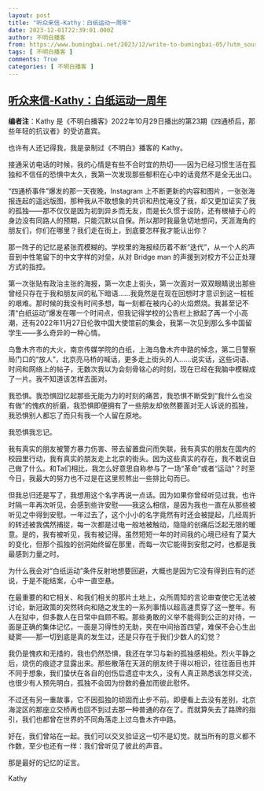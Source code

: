 ```yaml
---
layout: post
title: "听众来信-Kathy：白纸运动一周年"
date: 2023-12-01T22:39:01.000Z
author: 不明白播客
from: https://www.bumingbai.net/2023/12/write-to-bumingbai-05/?utm_source=rss&utm_medium=rss&utm_campaign=write-to-bumingbai-05
tags: [ 不明白播客 ]
comments: True
categories: [ 不明白播客 ]
---
```

<!--1701470341000-->
[听众来信-Kathy：白纸运动一周年](https://www.bumingbai.net/2023/12/write-to-bumingbai-05/?utm_source=rss&utm_medium=rss&utm_campaign=write-to-bumingbai-05)
------

<div>
<p><strong>编者注</strong>：Kathy 是《不明白播客》2022年10月29日播出的第23期《四通桥后，那些年轻的抗议者》的受访嘉宾。</p><div id="buzzsprout-player-11583965"></div><script src="https://www.buzzsprout.com/1982525/11583965-20.js?container_id=buzzsprout-player-11583965&#038;player=small" type="text/javascript" charset="utf-8"></script><p>也许有人还记得我，我是录制过《不明白》播客的 Kathy。</p><p>接通采访电话的时候，我的心情是有些不合时宜的热切——因为已经习惯生活在孤独和不信任的恐惧中太久，我第一次发现那些郁积在心中的话竟然不是全无出口。</p><p>“四通桥事件”爆发的那一天夜晚，Instagram 上不断更新的内容和图片，一张张海报连起的遥远版图，那种我从不敢想象的共识和热忱淹没了我，却又更加证实了我的孤独——那不仅仅是因为初到异乡而无友，而是长久惯于设防，还有根植于心的身边没有同路人的预期，只能沉默以自保。所以那时我最急切地想问，天涯海角的朋友们，你们在哪里？我们走在街上，到底要怎样我才能认出你？</p><p>那一阵子的记忆是紧张而模糊的。学校里的海报经历着不断“迭代”，从一个人的声音到中性笔留下的中文字样的对垒，从对 Bridge man 的声援到对校方不公正处理方式的指控。</p><p>第一次张贴有政治主张的海报，第一次走上街头，第一次面对一双双眼睛说出那些曾经只存在于我和朋友间的私下暗语……我竟然是在现在回想时才意识到这一桩桩的艰难。那时候的我没有时间多想，每一刻都在被内心的火焰燃烧。我甚至记不清“白纸运动”爆发在哪一个时间点，但我记得学校的公告栏上掀起了再一个小高潮，还有2022年11月27日伦敦中国大使馆前的集会，我第一次见到那么多中国留学生——多么奇异的一种心情。</p><p>乌鲁木齐市的大火，南京传媒学院的白纸，上海乌鲁木齐中路的悼念，第二日警察局门口的“放人”，北京亮马桥的喊话，更多走上街头的人……说实话，这些词语、时间和网络上的帖子，无数次我以为会刻骨铭心的时刻，现在已经在我脑中模糊成了一片。我不知道该怎样去面对。</p><p>我恐惧。我恐惧回忆起那些无能为力的时刻的痛苦，我恐惧不断受到“我什么也没有做”的愧疚的折磨，我恐惧即便拥有了一些朋友却依然要面对无人诉说的孤独，我恐惧别人都忘了而只有我一个人留在原地。</p><p>我恐惧我忘记。</p><p>我有真实的朋友被警方暴力伤害、带去留置盘问而失联，我有真实的朋友在国内的校园里行动，我有真实的朋友走上北京的街头。因为这些真实的存在，我不敢说自己做了什么。和Ta们相比，我怎么好意思自称参与了一场“革命”或者“运动”？时至今日，我最大的努力也不过是在这里煎熬出一些排比句而已。</p><p>但我总归还是写了，我想用这个名字再说一点话。因为如果你曾经听见过我，也许时隔一年再次听见，会感到些许安慰——我这么相信，是因为我也一直在从那些被听见之中得到安慰。一年过去了，这个小小的名字竟然有时还会被提起，几经周折的转述被我偶然捕捉，每一次都是过电一般地被触动，隐隐的创痛后泛起无限的暖意。是的，我有被听见，我有被记得。虽然短短一年的时间我的心境已经有了莫大的变化，但那个孤独的创洞始终留在那里，而每一次它能得到安慰之时，也都是我最感到力量之时。</p><p>为什么我会对“白纸运动”条件反射地想要回避，大概也是因为它没有得到应有的述说，于是不能结案，心中一直空悬。</p><p>在最重要的和它相关、和我们相关的那片土地上，众所周知的言论审查使它无法被讨论，新冠政策的突然转向和随之发生的一系列事情以超高速贯穿了这一整年。有人在狱中，但多数人在日常中自顾不暇。那些勇敢的义举不能得到公正的对待，一面是正确的集体记忆，一面是习得性的无助，夹在中间抬首四望，难保不会心生出疑窦——那一切到底是真的发生过，还是只存在于我们少数人的幻觉？</p><p>我仍是愧疚和无措的，我也仍然恐惧，我还在学习与新的孤独感相处。烈火平静之后，烧伤的痕迹才显露出来。那些散落在天涯的朋友终于得以相识，往往面目也并不同于想象，我们蛰伏在各自的创伤后遗症中太久，没有人真正熟悉该怎样交流，也很少有人预先明白，孤独不会因为份数的叠加而彼此慰怀。</p><p>不过还有另一重故事，它不因孤独的顽固而止步不前。即便看上去没有差别，北京海淀区的那座立交桥再也回不到过去那一种普通的存在了。而就算失去了路牌的指引，我们也都曾在世界的不同角落走上过乌鲁木齐中路。</p><p>好在，我们曾站在一起。我们可以交叉验证这一切不是幻觉。就当所有的意义都不作数，至少也还有一样：我们曾听见了彼此的声音。</p><p>那是最好的记忆的证言。</p><p>Kathy</p>
</div>
